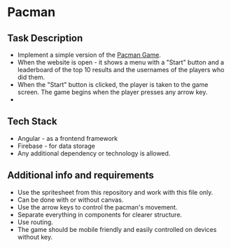 # Pacman
## Task Description
- Implement a simple version of the [Pacman Game](https://www.google.com/logos/2010/pacman10-i.html).
- When the website is open - it shows a menu with a "Start" button and a leaderboard of the top 10 results and the usernames of the players who did them.
- When the "Start" button is clicked, the player is taken to the game screen. The game begins when the player presses any arrow key.
- 


## Tech Stack
- Angular - as a frontend framework
- Firebase - for data storage
- Any additional dependency or technology is allowed.

## Additional info and requirements
- Use the spritesheet from this repository and work with this file only.
- Can be done with or without canvas.
- Use the arrow keys to control the pacman's movement.
- Separate everything in components for clearer structure.
- Use routing.
- The game should be mobile friendly and easily controlled on devices without key.
